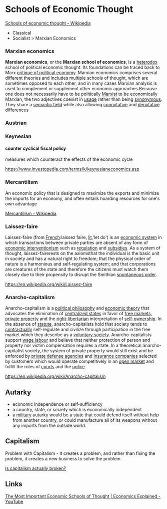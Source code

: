 # Schools of Economic Thought

[Schools of economic thought - Wikipedia](https://en.wikipedia.org/wiki/Schools_of_economic_thought)

- Classical
- Socialist > Marxian Economics

### Marxian economics

**Marxian economics**, or the **Marxian school of economics**, is a [heterodox](https://en.wikipedia.org/wiki/Heterodox_economics) school of political economic thought. Its foundations can be traced back to Marx [critique of political economy](https://en.wikipedia.org/wiki/Critique_of_political_economy). Marxian economics comprises several different theories and includes multiple schools of thought, which are sometimes opposed to each other, and in many cases Marxian analysis is used to complement or supplement other economic approaches.Because one does not necessarily have to be politically [Marxist](https://en.wikipedia.org/wiki/Marxism) to be economically Marxian, the two adjectives coexist in [usage](https://en.wikipedia.org/wiki/Usage) rather than being [synonymous](https://en.wikipedia.org/wiki/Synonym). They share a [semantic field](https://en.wikipedia.org/wiki/Semantic_field) while also allowing [connotative](https://en.wikipedia.org/wiki/Connotation) and [denotative](https://en.wikipedia.org/wiki/Denotation) differences

### Austrian

### Keynesian

#### counter cyclical fiscal policy

measures which counteract the effects of the economic cycle

<https://www.investopedia.com/terms/k/keynesianeconomics.asp>

### Mercantilism

An economic policy that is designed to maximize the exports and minimize the imports for an economy, and often entails hoarding resources for one's own advantage

[Mercantilism - Wikipedia](https://en.wikipedia.org/wiki/Mercantilism)

### Laissez-faire

Laissez-faire (from [French](https://en.wikipedia.org/wiki/French_language):laissez faire, [lit.](https://en.wikipedia.org/wiki/Literal_translation)'let do') is an [economic system](https://en.wikipedia.org/wiki/Economic_system) in which transactions between private parties are absent of any form of [economic interventionism](https://en.wikipedia.org/wiki/Economic_interventionism) such as [regulation](https://en.wikipedia.org/wiki/Regulation) and [subsidies](https://en.wikipedia.org/wiki/Subsidy). As a system of thought, laissez-fairerests on the axiomsthat the individual is the basic unit in society and has a natural right to freedom; that the physical order of nature is a harmonious and self-regulating system; and that corporations are creatures of the state and therefore the citizens must watch them closely due to their propensity to disrupt the Smithian [spontaneous order](https://en.wikipedia.org/wiki/Spontaneous_order).

<https://en.wikipedia.org/wiki/Laissez-faire>

### Anarcho-capitalism

Anarcho-capitalism is a [political philosophy](https://en.wikipedia.org/wiki/Political_philosophy) and [economic theory](https://en.wikipedia.org/wiki/Economic_theory) that advocates the elimination of [centralized states](https://en.wikipedia.org/wiki/Centralized_state) in favor of [free markets](https://en.wikipedia.org/wiki/Free_market), [private property](https://en.wikipedia.org/wiki/Private_property) and the [right-libertarian](https://en.wikipedia.org/wiki/Right-libertarian) interpretation of [self-ownership](https://en.wikipedia.org/wiki/Self-ownership). In the absence of [statute](https://en.wikipedia.org/wiki/Statute), anarcho-capitalists hold that society tends to [contractually](https://en.wikipedia.org/wiki/Contract) self-regulate and civilize through participation in the free market which they describe as a [voluntary society](https://en.wikipedia.org/wiki/Voluntary_society). Anarcho-capitalists support [wage labour](https://en.wikipedia.org/wiki/Wage_labour) and believe that neither protection of person and property nor victim compensation requires a state. In a theoretical anarcho-capitalist society, the system of private property would still exist and be enforced by [private defense agencies](https://en.wikipedia.org/wiki/Private_defense_agencies) and [insurance companies](https://en.wikipedia.org/wiki/Insurance_companies) selected by customers which would operate competitively in an [open market](https://en.wikipedia.org/wiki/Open_market) and fulfill the roles of [courts](https://en.wikipedia.org/wiki/Court) and the [police](https://en.wikipedia.org/wiki/Police).

<https://en.wikipedia.org/wiki/Anarcho-capitalism>

## Autarky

- economic independence or self-sufficiency
- a country, state, or society which is economically independent
- a [military](https://en.wikipedia.org/wiki/Military) autarky would be a state that could defend itself without help from another country, or could manufacture all of its weapons without any imports from the outside world.

## Capitalism

Problem with Capitalism - It creates a problem, and rather than fixing the problem, it creates a new business to solve the problem

[Is capitalism actually broken?](https://www.youtube.com/watch?v=wcR815SfWOU)

## Links

[The Most Important Economic Schools of Thought | Economics Explained - YouTube](https://www.youtube.com/watch?v=o6UXRZ2XwgU&ab_channel=EconomicsExplained)
